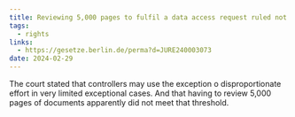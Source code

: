 ```yaml
---
title: Reviewing 5,000 pages to fulfil a data access request ruled not to be disproportionate by Berlin Federal Administrative Court
tags:
  - rights
links:
  - https://gesetze.berlin.de/perma?d=JURE240003073
date: 2024-02-29
---
```

The court stated that controllers may use the exception o disproportionate effort in very limited exceptional cases. And that having to review 5,000 pages of documents apparently did not meet that threshold. 